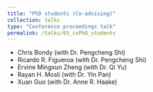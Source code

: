 ```yaml
---
title: "PhD students (Co-advising)"
collection: talks
type: "Conference proceedings talk"
permalink: /talks/03_coPhD_students
---
```


* Chris Bondy (with Dr. Pengcheng Shi)
* Ricardo R. Figueroa (with Dr. Pengcheng Shi)
* Ervine Mingxun Zheng (with Dr. Qi Yu)
* Rayan H. Mosli (with Dr. Yin Pan)
* Xuan Guo (with Dr. Anne R. Haake)
